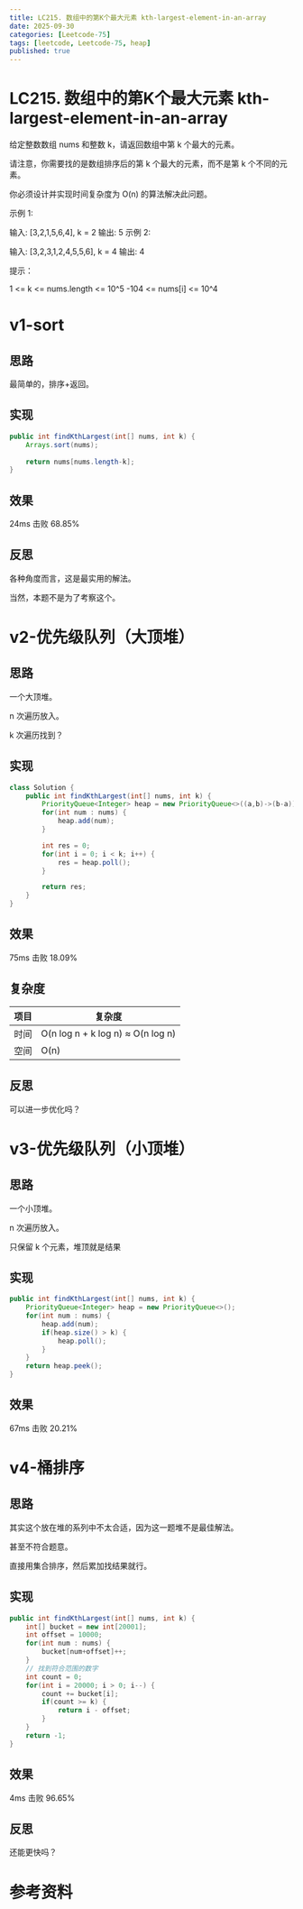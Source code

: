 ```yaml
---
title: LC215. 数组中的第K个最大元素 kth-largest-element-in-an-array
date: 2025-09-30
categories: [Leetcode-75]
tags: [leetcode, Leetcode-75, heap]
published: true
---
```


# LC215. 数组中的第K个最大元素 kth-largest-element-in-an-array

给定整数数组 nums 和整数 k，请返回数组中第 k 个最大的元素。

请注意，你需要找的是数组排序后的第 k 个最大的元素，而不是第 k 个不同的元素。

你必须设计并实现时间复杂度为 O(n) 的算法解决此问题。

 

示例 1:

输入: [3,2,1,5,6,4], k = 2
输出: 5
示例 2:

输入: [3,2,3,1,2,4,5,5,6], k = 4
输出: 4
 

提示：

1 <= k <= nums.length <= 10^5
-104 <= nums[i] <= 10^4


# v1-sort

## 思路

最简单的，排序+返回。

## 实现

```java
public int findKthLargest(int[] nums, int k) {
    Arrays.sort(nums);
    
    return nums[nums.length-k];
}
```

## 效果

24ms 击败 68.85%

## 反思

各种角度而言，这是最实用的解法。

当然，本题不是为了考察这个。

# v2-优先级队列（大顶堆）

## 思路

一个大顶堆。

n 次遍历放入。

k 次遍历找到？

## 实现

```java
class Solution {
    public int findKthLargest(int[] nums, int k) {
        PriorityQueue<Integer> heap = new PriorityQueue<>((a,b)->(b-a));
        for(int num : nums) {
            heap.add(num);
        }

        int res = 0;
        for(int i = 0; i < k; i++) {
            res = heap.poll();
        }        

        return res;
    }
}
```

## 效果

75ms 击败 18.09%

## 复杂度

| 项目 | 复杂度                               |
| -- | --------------------------------- |
| 时间 | O(n log n + k log n) ≈ O(n log n) |
| 空间 | O(n)                              |

## 反思

可以进一步优化吗？

# v3-优先级队列（小顶堆）

## 思路

一个小顶堆。

n 次遍历放入。

只保留 k 个元素，堆顶就是结果

## 实现

```java
public int findKthLargest(int[] nums, int k) {
    PriorityQueue<Integer> heap = new PriorityQueue<>();
    for(int num : nums) {
        heap.add(num);
        if(heap.size() > k) {
            heap.poll();
        }
    }
    return heap.peek();
}
```

## 效果

67ms 击败 20.21%

# v4-桶排序

## 思路

其实这个放在堆的系列中不太合适，因为这一题堆不是最佳解法。

甚至不符合题意。

直接用集合排序，然后累加找结果就行。

## 实现

```java 
public int findKthLargest(int[] nums, int k) {
    int[] bucket = new int[20001];
    int offset = 10000;
    for(int num : nums) {
        bucket[num+offset]++;
    }    
    // 找到符合范围的数字
    int count = 0;
    for(int i = 20000; i > 0; i--) {
        count += bucket[i];
        if(count >= k) {
            return i - offset;
        }
    }
    return -1;
}
```

## 效果

4ms 击败 96.65%

## 反思

还能更快吗？



# 参考资料